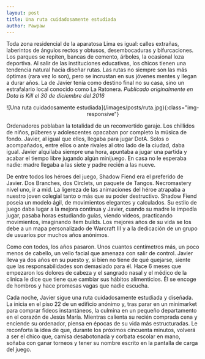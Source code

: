 ```yaml
---
layout: post
title: Una ruta cuidadosamente estudiada
author: Pawpaw
---
```


Toda zona residencial de la aparatosa Lima es igual: calles extrañas, laberintos de ángulos rectos y obtusos, desembocaduras y bifurcaciones. Los parques se repiten, bancas de cemento, árboles, la ocasional loza deportiva. Al salir de las instituciones educativas, los chicos tienen una tendencia natural hacia diseñar rutas. Las rutas no siempre son las más óptimas (rara vez lo son), pero se incrustan en sus jóvenes mentes y llegan a durar años. La de Javier tenía como destino final no su casa, sino un estrafalario local conocido como La Ratonera. _Publicado originalmente en Dota is Kill el 30 de diciembre del 2016_

<div style="text-align:center">
![Una ruta cuidadosamente estudiada](/images/posts/ruta.jpg){:class="img-responsive"}
</div>

Ordenadores poblaban la totalidad de un reconvertido garaje. Los chillidos de niños, púberes y adolescentes opacaban por completo la música de fondo. Javier, al igual que ellos, llegaba para jugar DotA. Solos o acompañados, entre ellos o ante rivales al otro lado de la ciudad, daba igual. Javier alquilaba siempre una hora, apuntaba a jugar una partida y acabar el tiempo libre jugando algún minijuego. En casa no le esperaba nadie: madre llegaba a las siete y padre recién a las nueve.

De entre todos los héroes del juego, Shadow Fiend era el preferido de Javier. Dos Branches, dos Circlets, un paquete de Tangos. Necromastery nivel uno, ir a mid. La ligereza de las animaciones del héroe atrapaba a nuestro joven colegial tanto o más que su poder destructivo. Shadow Fiend poseía un modelo ágil, de movimientos elegantes y calculados. Su estilo de juego daba lugar a la mejora continua y Javier, cuando su madre le impedía jugar, pasaba horas estudiando guías, viendo videos, practicando movimientos, imaginando ítem builds. Los mejores años de su vida se los debe a un mapa personalizado de Warcraft III y a la dedicación de un grupo de usuarios por muchos años anónimos.

Como con todos, los años pasaron. Unos cuantos centímetros más, un poco menos de cabello, un vello facial que amenaza con salir de control. Javier lleva ya dos años en su puesto y, si bien no tiene de qué quejarse, siente que las responsabilidades son demasiado para él. Hace 6 meses que empezaron los dolores de cabeza y el sangrado nasal y el médico de la clínica le dice que tiene que cambiar sus hábitos alimenticios. Él se encoge de hombros y hace promesas vagas que nadie escucha.

Cada noche, Javier sigue una ruta cuidadosamente estudiada y diseñada. La inicia en el piso 22 de un edificio anónimo y, tras parar en un minimarket para comprar fideos instantáneos, la culmina en un pequeño departamento en el corazón de Jesús María. Mientras calienta su recién comprada cena y enciende su ordenador, piensa en épocas de su vida más estructuradas. Le reconforta la idea de que, durante los próximos cincuenta minutos, volverá a ser el chico que, camisa desabotonada y corbata escolar en mano, soñaba con ganar torneos y tener su nombre escrito en la pantalla de carga del juego.